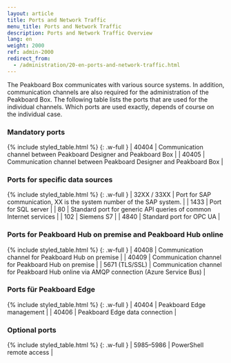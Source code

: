 ```yaml
---
layout: article
title: Ports and Network Traffic
menu_title: Ports and Network Traffic
description: Ports and Network Traffic Overview
lang: en
weight: 2000
ref: admin-2000
redirect_from:
  - /administration/20-en-ports-and-network-traffic.html
---
```


The Peakboard Box communicates with various source systems.
In addition, communication channels are also required for the administration of the Peakboard Box.
The following table lists the ports that are used for the individual channels.
Which ports are used exactly, depends of course on the individual case.

### Mandatory ports

{% include styled_table.html %}
{: .w-full }
| 40404       | Communication channel between Peakboard Designer and Peakboard Box |
| 40405       | Communication channel between Peakboard Designer and Peakboard Box |

### Ports for specific data sources

{% include styled_table.html %}
{: .w-full }
| 32XX / 33XX | Port for SAP communication, XX is the system number of the SAP system. |
| 1433        |	Port for SQL server |
| 80          |	Standard port for generic API queries of common Internet services |
| 102         |	Siemens S7 |
| 4840        |	Standard port for OPC UA |

### Ports for Peakboard Hub on premise and Peakboard Hub online

{% include styled_table.html %}
{: .w-full }
| 40408       |	Communication channel for Peakboard Hub on premise |
| 40409       |	Communication channel for Peakboard Hub on premise |
| 5671 (TLS/SSL)       |	Communication channel for Peakboard Hub online via AMQP connection (Azure Service Bus) |

### Ports für Peakboard Edge

{% include styled_table.html %}
{: .w-full }
| 40404       |	Peakboard Edge management |
| 40406       |	Peakboard Edge data connection |

### Optional ports

{% include styled_table.html %}
{: .w-full }
| 5985–5986   |	PowerShell remote access |
